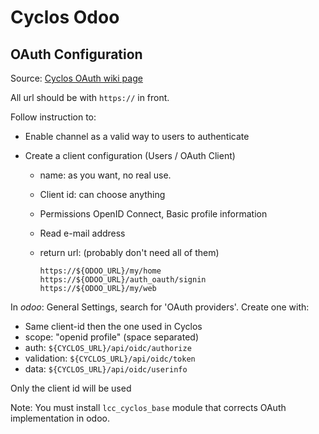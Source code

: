 # Cyclos Odoo


## OAuth Configuration

Source: [Cyclos OAuth wiki page](https://wiki.cyclos.org/index.php/OpenID_Connect_-_OAuth2)

All url should be with `https://` in front.

Follow instruction to:

- Enable channel as a valid way to users to authenticate
- Create a client configuration (Users / OAuth Client)

  - name: as you want, no real use.
  - Client id: can choose anything
  - Permissions OpenID Connect, Basic profile information
  - Read e-mail address
  - return url: (probably don't need all of them)

    ```
    https://${ODOO_URL}/my/home
    https://${ODOO_URL}/auth_oauth/signin
    https://${ODOO_URL}/my/web
    ```

In _odoo_: General Settings, search for 'OAuth providers'. Create one with:

- Same client-id then the one used in Cyclos
- scope: "openid profile" (space separated)
- auth: ``${CYCLOS_URL}/api/oidc/authorize``
- validation: ``${CYCLOS_URL}/api/oidc/token``
- data: ``${CYCLOS_URL}/api/oidc/userinfo``

Only the client id will be used

Note: You must install `lcc_cyclos_base` module that corrects OAuth
implementation in odoo.